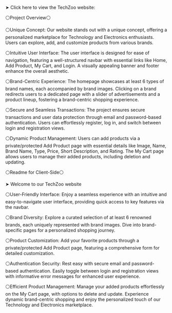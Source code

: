 ➤ Click here to view the TechZoo website: 

⚪Project Overview⚪


⚪Unique Concept: Our website stands out with a unique concept, offering a personalized marketplace for Technology and Electronics enthusiasts. Users can explore, add, and customize products from various brands.


⚪Intuitive User Interface: The user interface is designed for ease of navigation, featuring a well-structured navbar with essential links like Home, Add Product, My Cart, and Login. A visually appealing banner and footer enhance the overall aesthetic.


⚪Brand-Centric Experience: The homepage showcases at least 6 types of brand names, each accompanied by brand images. Clicking on a brand redirects users to a dedicated page with a slider of advertisements and a product lineup, fostering a brand-centric shopping experience.


⚪Secure and Seamless Transactions: The project ensures secure transactions and user data protection through email and password-based authentication. Users can effortlessly register, log in, and switch between login and registration views.


⚪Dynamic Product Management: Users can add products via a private/protected Add Product page with essential details like Image, Name, Brand Name, Type, Price, Short Description, and Rating. The My Cart page allows users to manage their added products, including deletion and updating.




⚪Readme for Client-Side⚪

➤ Welcome to our TechZoo website


⚪User-Friendly Interface: Enjoy a seamless experience with an intuitive and easy-to-navigate user interface, providing quick access to key features via the navbar.


⚪Brand Diversity: Explore a curated selection of at least 6 renowned brands, each uniquely represented with brand images. Dive into brand-specific pages for a personalized shopping journey.


⚪Product Customization: Add your favorite products through a private/protected Add Product page, featuring a comprehensive form for detailed customization.


⚪Authentication Security: Rest easy with secure email and password-based authentication. Easily toggle between login and registration views with informative error messages for enhanced user experience.


⚪Efficient Product Management: Manage your added products effortlessly on the My Cart page, with options to delete and update. Experience dynamic brand-centric shopping and enjoy the personalized touch of our Technology and Electronics marketplace.
